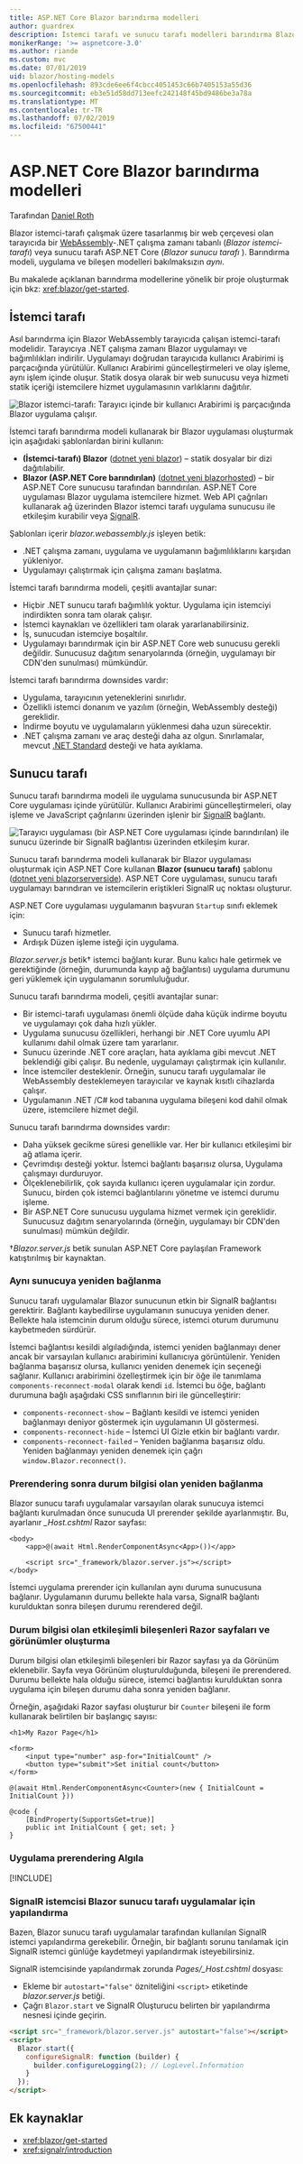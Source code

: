 ```yaml
---
title: ASP.NET Core Blazor barındırma modelleri
author: guardrex
description: İstemci tarafı ve sunucu tarafı modelleri barındırma Blazor anlayın.
monikerRange: '>= aspnetcore-3.0'
ms.author: riande
ms.custom: mvc
ms.date: 07/01/2019
uid: blazor/hosting-models
ms.openlocfilehash: 893cde6ee6f4cbcc4051453c66b7405153a55d36
ms.sourcegitcommit: eb3e51d58dd713eefc242148f45bd9486be3a78a
ms.translationtype: MT
ms.contentlocale: tr-TR
ms.lasthandoff: 07/02/2019
ms.locfileid: "67500441"
---
```

# <a name="aspnet-core-blazor-hosting-models"></a>ASP.NET Core Blazor barındırma modelleri

Tarafından [Daniel Roth](https://github.com/danroth27)

Blazor istemci-tarafı çalışmak üzere tasarlanmış bir web çerçevesi olan tarayıcıda bir [WebAssembly](http://webassembly.org/)-.NET çalışma zamanı tabanlı (*Blazor istemci-tarafı*) veya sunucu tarafı ASP.NET Core (*Blazor sunucu tarafı* ). Barındırma modeli, uygulama ve bileşen modelleri bakılmaksızın *aynı*.

Bu makalede açıklanan barındırma modellerine yönelik bir proje oluşturmak için bkz: <xref:blazor/get-started>.

## <a name="client-side"></a>İstemci tarafı

Asıl barındırma için Blazor WebAssembly tarayıcıda çalışan istemci-tarafı modelidir. Tarayıcıya .NET çalışma zamanı Blazor uygulamayı ve bağımlılıkları indirilir. Uygulamayı doğrudan tarayıcıda kullanıcı Arabirimi iş parçacığında yürütülür. Kullanıcı Arabirimi güncelleştirmeleri ve olay işleme, aynı işlem içinde oluşur. Statik dosya olarak bir web sunucusu veya hizmeti statik içeriği istemcilere hizmet uygulamasının varlıklarını dağıtılır.

![Blazor istemci-tarafı: Tarayıcı içinde bir kullanıcı Arabirimi iş parçacığında Blazor uygulama çalışır.](hosting-models/_static/client-side.png)

İstemci tarafı barındırma modeli kullanarak bir Blazor uygulaması oluşturmak için aşağıdaki şablonlardan birini kullanın:

* **(İstemci-tarafı) Blazor** ([dotnet yeni blazor](/dotnet/core/tools/dotnet-new)) &ndash; statik dosyalar bir dizi dağıtılabilir.
* **Blazor (ASP.NET Core barındırılan)** ([dotnet yeni blazorhosted](/dotnet/core/tools/dotnet-new)) &ndash; bir ASP.NET Core sunucusu tarafından barındırılan. ASP.NET Core uygulaması Blazor uygulama istemcilere hizmet. Web API çağrıları kullanarak ağ üzerinden Blazor istemci tarafı uygulama sunucusu ile etkileşim kurabilir veya [SignalR](xref:signalr/introduction).

Şablonları içerir *blazor.webassembly.js* işleyen betik:

* .NET çalışma zamanı, uygulama ve uygulamanın bağımlılıklarını karşıdan yükleniyor.
* Uygulamayı çalıştırmak için çalışma zamanı başlatma.

İstemci tarafı barındırma modeli, çeşitli avantajlar sunar:

* Hiçbir .NET sunucu tarafı bağımlılık yoktur. Uygulama için istemciyi indirdikten sonra tam olarak çalışır.
* İstemci kaynakları ve özellikleri tam olarak yararlanabilirsiniz.
* İş, sunucudan istemciye boşaltılır.
* Uygulamayı barındırmak için bir ASP.NET Core web sunucusu gerekli değildir. Sunucusuz dağıtım senaryolarında (örneğin, uygulamayı bir CDN'den sunulması) mümkündür.

İstemci tarafı barındırma downsides vardır:

* Uygulama, tarayıcının yeteneklerini sınırlıdır.
* Özellikli istemci donanım ve yazılım (örneğin, WebAssembly desteği) gereklidir.
* İndirme boyutu ve uygulamaların yüklenmesi daha uzun sürecektir.
* .NET çalışma zamanı ve araç desteği daha az olgun. Sınırlamalar, mevcut [.NET Standard](/dotnet/standard/net-standard) desteği ve hata ayıklama.

## <a name="server-side"></a>Sunucu tarafı

Sunucu tarafı barındırma modeli ile uygulama sunucusunda bir ASP.NET Core uygulaması içinde yürütülür. Kullanıcı Arabirimi güncelleştirmeleri, olay işleme ve JavaScript çağrılarını üzerinden işlenir bir [SignalR](xref:signalr/introduction) bağlantı.

![Tarayıcı uygulaması (bir ASP.NET Core uygulaması içinde barındırılan) ile sunucu üzerinde bir SignalR bağlantısı üzerinden etkileşim kurar.](hosting-models/_static/server-side.png)

Sunucu tarafı barındırma modeli kullanarak bir Blazor uygulaması oluşturmak için ASP.NET Core kullanan **Blazor (sunucu tarafı)** şablonu ([dotnet yeni blazorserverside](/dotnet/core/tools/dotnet-new)). ASP.NET Core uygulaması, sunucu tarafı uygulamayı barındıran ve istemcilerin eriştikleri SignalR uç noktası oluşturur.

ASP.NET Core uygulaması uygulamanın başvuran `Startup` sınıfı eklemek için:

* Sunucu tarafı hizmetler.
* Ardışık Düzen işleme isteği için uygulama.

*Blazor.server.js* betik&dagger; istemci bağlantı kurar. Bunu kalıcı hale getirmek ve gerektiğinde (örneğin, durumunda kayıp ağ bağlantısı) uygulama durumunu geri yüklemek için uygulamanın sorumluluğudur.

Sunucu tarafı barındırma modeli, çeşitli avantajlar sunar:

* Bir istemci-tarafı uygulaması önemli ölçüde daha küçük indirme boyutu ve uygulamayı çok daha hızlı yükler.
* Uygulama sunucusu özellikleri, herhangi bir .NET Core uyumlu API kullanımı dahil olmak üzere tam yararlanır.
* Sunucu üzerinde .NET core araçları, hata ayıklama gibi mevcut .NET beklendiği gibi çalışır. Bu nedenle, uygulamayı çalıştırmak için kullanılır.
* İnce istemciler desteklenir. Örneğin, sunucu tarafı uygulamalar ile WebAssembly desteklemeyen tarayıcılar ve kaynak kısıtlı cihazlarda çalışır.
* Uygulamanın .NET /C# kod tabanına uygulama bileşeni kod dahil olmak üzere, istemcilere hizmet değil.

Sunucu tarafı barındırma downsides vardır:

* Daha yüksek gecikme süresi genellikle var. Her bir kullanıcı etkileşimi bir ağ atlama içerir.
* Çevrimdışı desteği yoktur. İstemci bağlantı başarısız olursa, Uygulama çalışmayı durduruyor.
* Ölçeklenebilirlik, çok sayıda kullanıcı içeren uygulamalar için zordur. Sunucu, birden çok istemci bağlantılarını yönetme ve istemci durumu işleme.
* Bir ASP.NET Core sunucusu uygulama hizmet vermek için gereklidir. Sunucusuz dağıtım senaryolarında (örneğin, uygulamayı bir CDN'den sunulması) mümkün değildir.

&dagger;*Blazor.server.js* betik sunulan ASP.NET Core paylaşılan Framework katıştırılmış bir kaynaktan.

### <a name="reconnection-to-the-same-server"></a>Aynı sunucuya yeniden bağlanma

Sunucu tarafı uygulamalar Blazor sunucunun etkin bir SignalR bağlantısı gerektirir. Bağlantı kaybedilirse uygulamanın sunucuya yeniden dener. Bellekte hala istemcinin durum olduğu sürece, istemci oturum durumunu kaybetmeden sürdürür.
 
İstemci bağlantısı kesildi algıladığında, istemci yeniden bağlanmayı dener ancak bir varsayılan kullanıcı arabirimini kullanıcıya görüntülenir. Yeniden bağlanma başarısız olursa, kullanıcı yeniden denemek için seçeneği sağlanır. Kullanıcı arabirimini özelleştirmek için bir öğe ile tanımlama `components-reconnect-modal` olarak kendi `id`. İstemci bu öğe, bağlantı durumuna bağlı aşağıdaki CSS sınıflarının biri ile güncelleştirir:
 
* `components-reconnect-show` &ndash; Bağlantı kesildi ve istemci yeniden bağlanmayı deniyor göstermek için uygulamanın UI göstermesi.
* `components-reconnect-hide` &ndash; İstemci UI Gizle etkin bir bağlantı vardır.
* `components-reconnect-failed` &ndash; Yeniden bağlanma başarısız oldu. Yeniden bağlanmayı yeniden denemek için çağrı `window.Blazor.reconnect()`.

### <a name="stateful-reconnection-after-prerendering"></a>Prerendering sonra durum bilgisi olan yeniden bağlanma
 
Blazor sunucu tarafı uygulamalar varsayılan olarak sunucuya istemci bağlantı kurulmadan önce sunucuda UI prerender şekilde ayarlanmıştır. Bu, ayarlanır *_Host.cshtml* Razor sayfası:
 
```cshtml
<body>
    <app>@(await Html.RenderComponentAsync<App>())</app>
 
    <script src="_framework/blazor.server.js"></script>
</body>
```
 
İstemci uygulama prerender için kullanılan aynı duruma sunucusuna bağlanır. Uygulamanın durumu bellekte hala varsa, SignalR bağlantı kurulduktan sonra bileşen durumu rerendered değil.

### <a name="render-stateful-interactive-components-from-razor-pages-and-views"></a>Durum bilgisi olan etkileşimli bileşenleri Razor sayfaları ve görünümler oluşturma
 
Durum bilgisi olan etkileşimli bileşenleri bir Razor sayfası ya da Görünüm eklenebilir. Sayfa veya Görünüm oluşturulduğunda, bileşeni ile prerendered. Durumu bellekte hala olduğu sürece, istemci bağlantısı kurulduktan sonra uygulama için bileşen durumu daha sonra yeniden bağlanır.
 
Örneğin, aşağıdaki Razor sayfası oluşturur bir `Counter` bileşeni ile form kullanarak belirtilen bir başlangıç sayısı:
 
```cshtml
<h1>My Razor Page</h1>

<form>
    <input type="number" asp-for="InitialCount" />
    <button type="submit">Set initial count</button>
</form>
 
@(await Html.RenderComponentAsync<Counter>(new { InitialCount = InitialCount }))
 
@code {
    [BindProperty(SupportsGet=true)]
    public int InitialCount { get; set; }
}
```

### <a name="detect-when-the-app-is-prerendering"></a>Uygulama prerendering Algıla
 
[!INCLUDE[](~/includes/blazor-prerendering.md)]

### <a name="configure-the-signalr-client-for-blazor-server-side-apps"></a>SignalR istemcisi Blazor sunucu tarafı uygulamalar için yapılandırma
 
Bazen, Blazor sunucu tarafı uygulamalar tarafından kullanılan SignalR istemci yapılandırma gerekebilir. Örneğin, bir bağlantı sorunu tanılamak için SignalR istemci günlüğe kaydetmeyi yapılandırmak isteyebilirsiniz.
 
SignalR istemcisinde yapılandırmak zorunda *Pages/_Host.cshtml* dosyası:

* Ekleme bir `autostart="false"` özniteliğini `<script>` etiketinde *blazor.server.js* betiği.
* Çağrı `Blazor.start` ve SignalR Oluşturucu belirten bir yapılandırma nesnesi içinde geçirin.
 
```html
<script src="_framework/blazor.server.js" autostart="false"></script>
<script>
  Blazor.start({
    configureSignalR: function (builder) {
      builder.configureLogging(2); // LogLevel.Information
    }
  });
</script>
```

## <a name="additional-resources"></a>Ek kaynaklar

* <xref:blazor/get-started>
* <xref:signalr/introduction>
